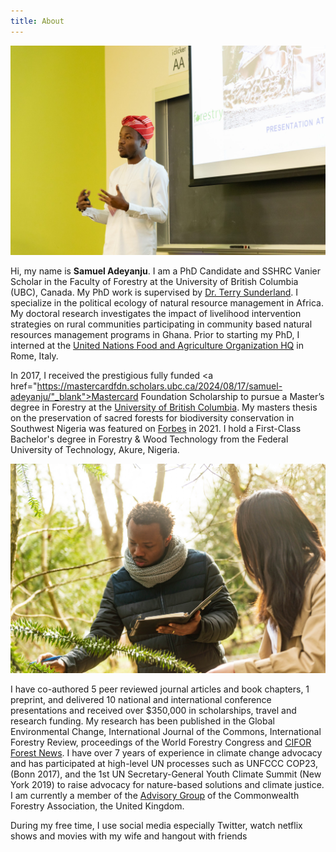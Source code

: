 ```yaml
---
title: About
---
```


![Samuel](images/samuel4.jpeg)

Hi, my name is **Samuel Adeyanju**. I am a PhD Candidate and SSHRC Vanier Scholar in the Faculty of  Forestry at the University of British Columbia (UBC), Canada. My PhD work is supervised by <a href="https://sunderlandlab.forestry.ubc.ca/" target="_blank">Dr. Terry Sunderland</a>. I specialize in the political ecology of natural resource management in Africa. My doctoral research investigates the impact of livelihood intervention strategies on rural communities participating in community based natural resources management programs in Ghana. Prior to starting my PhD, I interned at the <a href="https://www.grad.ubc.ca/alumni/profile/samuel-adeyanju" target="_blank">United Nations Food and Agriculture Organization HQ</a> in Rome, Italy.


In 2017, I received the prestigious fully funded <a href="https://mastercardfdn.scholars.ubc.ca/2024/08/17/samuel-adeyanju/"_blank">Mastercard Foundation Scholarship</a> to pursue a Master’s degree in Forestry at the <a href="https://www.grad.ubc.ca/campus-community/meet-our-students/adeyanju-samuel" target="_blank">University of British Columbia</a>. My masters thesis on the preservation of sacred forests for biodiversity conservation in Southwest Nigeria was featured on <a href="https://www.forbes.com/sites/andrewwight/2021/12/25/this-nigerian-studies-how-to-save-sacred-forests-and-their-monkeys/?sh=85c39f939c79" target="_blank">Forbes</a> in 2021. I hold a First-Class Bachelor's degree in Forestry & Wood Technology from the Federal University of Technology, Akure, Nigeria.

![Samuel](images/samuel1.jpg)

I have co-authored 5 peer reviewed journal articles and book chapters, 1 preprint, and delivered 10 national and international conference presentations and received over $350,000 in scholarships, travel and research funding. My research has been published in the Global Environmental Change, International Journal of the Commons, International Forestry Review, proceedings of the World Forestry Congress and <a href="https://forestsnews.cifor.org/76005/replacing-short-term-projects-with-long-term-processes" target="_blank">CIFOR Forest News</a>. I have over 7 years of experience in climate change advocacy and has participated at high-level UN processes such as UNFCCC COP23, (Bonn 2017), and the 1st UN Secretary-General Youth Climate Summit (New York 2019) to raise advocacy for nature-based solutions and climate justice. I am currently a member of the <a href="http://www.cfa-international.org/management_structure.php" target="_blank">Advisory Group</a> of the Commonwealth Forestry Association, the United Kingdom.

During my free time, I use social media especially Twitter, watch netflix shows and movies with my wife and hangout with friends
